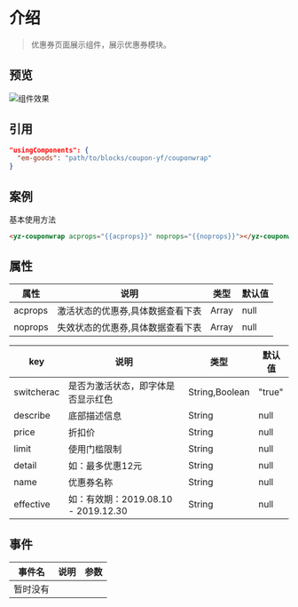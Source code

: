 
# 介绍

> 优惠券页面展示组件，展示优惠券模块。

## 预览
![组件效果](image/couponwrap.png)

## 引用
```json
"usingComponents": {
  "em-goods": "path/to/blocks/coupon-yf/couponwrap"
}
```

## 案例

基本使用方法
```html
<yz-couponwrap acprops="{{acprops}}" noprops="{{noprops}}"></yz-couponwrap>
```

## 属性
| 属性 | 说明 | 类型 | 默认值 |
| --- | --- | --- | --- |
| acprops | 激活状态的优惠券,具体数据查看下表 | Array | null |
| noprops | 失效状态的优惠券,具体数据查看下表 | Array | null |

| key | 说明 | 类型 | 默认值 |
| --- | --- | --- | --- |
| switcherac | 是否为激活状态，即字体是否显示红色 | String,Boolean | "true" |
| describe | 底部描述信息 | String | null |
| price | 折扣价 | String | null |
| limit | 使用门槛限制 | String | null |
| detail | 如：最多优惠12元 | String | null |
| name | 优惠券名称 | String | null |
| effective | 如：有效期：2019.08.10 - 2019.12.30 | String | null |

## 事件

|事件名	| 说明 | 参数|
| --- | --- | --- |
|暂时没有 |
